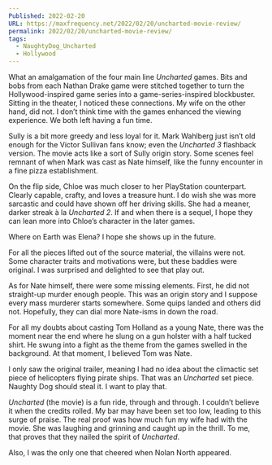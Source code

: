 ```yaml
---
Published: 2022-02-20
URL: https://maxfrequency.net/2022/02/20/uncharted-movie-review/
permalink: 2022/02/20/uncharted-movie-review/
tags:
  - NaughtyDog_Uncharted
  - Hollywood
---
```

What an amalgamation of the four main line *Uncharted* games. Bits and bobs from each Nathan Drake game were stitched together to turn the Hollywood-inspired game series into a game-series-inspired blockbuster. Sitting in the theater, I noticed these connections. My wife on the other hand, did not. I don’t think time with the games enhanced the viewing experience. We both left having a fun time. 

Sully is a bit more greedy and less loyal for it. Mark Wahlberg just isn’t old enough for the Victor Sullivan fans know; even the *Uncharted 3* flashback version. The movie acts like a sort of Sully origin story. Some scenes feel remnant of when Mark was cast as Nate himself, like the funny encounter in a fine pizza establishment.

On the flip side, Chloe was much closer to her PlayStation counterpart. Clearly capable, crafty, and loves a treasure hunt. I do wish she was more sarcastic and could have shown off her driving skills. She had a meaner, darker streak à la *Uncharted 2*. If and when there is a sequel, I hope they can lean more into Chloe’s character in the later games.

Where on Earth was Elena? I hope she shows up in the future.

For all the pieces lifted out of the source material, the villains were not. Some character traits and motivations were, but these baddies were original. I was surprised and delighted to see that play out.

As for Nate himself, there were some missing elements. First, he did not straight-up murder enough people. This was an origin story and I suppose every mass murderer starts somewhere. Some quips landed and others did not. Hopefully, they can dial more Nate-isms in down the road.

For all my doubts about casting Tom Holland as a young Nate, there was the moment near the end where he slung on a gun holster with a half tucked shirt. He swung into a fight as the theme from the games swelled in the background. At that moment, I believed Tom was Nate.

I only saw the original trailer, meaning I had no idea about the climactic set piece of helicopters flying pirate ships. That was an *Uncharted* set piece. Naughty Dog should steal it. I want to play that.

*Uncharted* (the movie) is a fun ride, through and through. I couldn’t believe it when the credits rolled. My bar may have been set too low, leading to this surge of praise. The real proof was how much fun my wife had with the movie. She was laughing and grinning and caught up in the thrill. To me, that proves that they nailed the spirit of *Uncharted*.

Also, I was the only one that cheered when Nolan North appeared. 